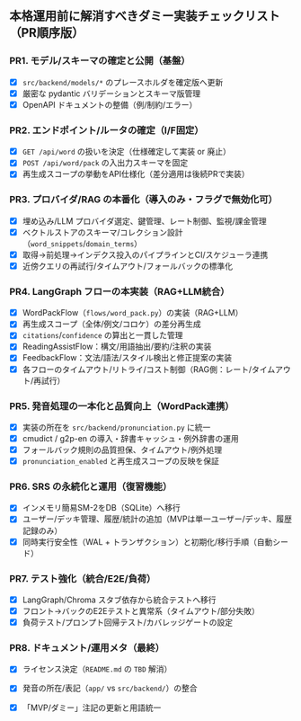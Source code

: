## 本格運用前に解消すべきダミー実装チェックリスト（PR順序版）

### PR1. モデル/スキーマの確定と公開（基盤）
- [x] `src/backend/models/*` のプレースホルダを確定版へ更新
- [x] 厳密な pydantic バリデーションとスキーマ版管理
- [x] OpenAPI ドキュメントの整備（例/制約/エラー）

### PR2. エンドポイント/ルータの確定（I/F固定）
- [x] `GET /api/word` の扱いを決定（仕様確定して実装 or 廃止）
- [x] `POST /api/word/pack` の入出力スキーマを固定
- [x] 再生成スコープの挙動をAPI仕様化（差分適用は後続PRで実装）

### PR3. プロバイダ/RAG の本番化（導入のみ・フラグで無効化可）
- [x] 埋め込み/LLM プロバイダ選定、鍵管理、レート制御、監視/課金管理
- [x] ベクトルストアのスキーマ/コレクション設計（`word_snippets`/`domain_terms`）
- [x] 取得→前処理→インデクス投入のパイプラインとCI/スケジューラ連携
- [x] 近傍クエリの再試行/タイムアウト/フォールバックの標準化

### PR4. LangGraph フローの本実装（RAG+LLM統合）
- [x] WordPackFlow（`flows/word_pack.py`）の実装（RAG+LLM）
- [x] 再生成スコープ（全体/例文/コロケ）の差分再生成
- [x] `citations`/`confidence` の算出と一貫した管理
- [x] ReadingAssistFlow：構文/用語抽出/要約/注釈の実装
- [x] FeedbackFlow：文法/語法/スタイル検出と修正提案の実装
- [x] 各フローのタイムアウト/リトライ/コスト制御（RAG側：レート/タイムアウト/再試行）

### PR5. 発音処理の一本化と品質向上（WordPack連携）
- [x] 実装の所在を `src/backend/pronunciation.py` に統一
- [x] cmudict / g2p-en の導入・辞書キャッシュ・例外辞書の運用
- [x] フォールバック規則の品質担保、タイムアウト/例外処理
- [x] `pronunciation_enabled` と再生成スコープの反映を保証

### PR6. SRS の永続化と運用（復習機能）
- [x] インメモリ簡易SM-2をDB（SQLite）へ移行
- [x] ユーザー/デッキ管理、履歴/統計の追加（MVPは単一ユーザー/デッキ、履歴記録のみ）
- [x] 同時実行安全性（WAL + トランザクション）と初期化/移行手順（自動シード）

### PR7. テスト強化（統合/E2E/負荷）
- [x] LangGraph/Chroma スタブ依存から統合テストへ移行
- [x] フロント→バックのE2Eテストと異常系（タイムアウト/部分失敗）
- [x] 負荷テスト/プロンプト回帰テスト/カバレッジゲートの設定

### PR8. ドキュメント/運用メタ（最終）
- [x] ライセンス決定（`README.md` の `TBD` 解消）
- [x] 発音の所在/表記（`app/` vs `src/backend/`）の整合
- [x] 「MVP/ダミー」注記の更新と用語統一


